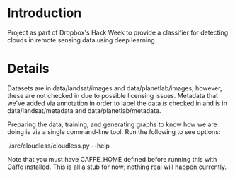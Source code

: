 # Introduction

Project as part of Dropbox's Hack Week to provide a classifier for detecting clouds in remote sensing data using deep learning.

# Details

Datasets are in data/landsat/images and data/planetlab/images; however, these are not checked in due to possible licensing issues. Metadata that we've added via annotation in order to label the data _is_ checked in and is in data/landsat/metadata and data/planetlab/metadata.

Preparing the data, training, and generating graphs to know how we are doing is via a single command-line tool. Run the following to see options:

./src/cloudless/cloudless.py --help

Note that you must have CAFFE_HOME defined before running this with Caffe installed.
This is all a stub for now; nothing real will happen currently.

